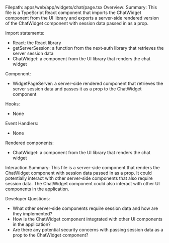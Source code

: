 Filepath: apps/web/app/widgets/chat/page.tsx
Overview: Summary:
This file is a TypeScript React component that imports the ChatWidget component from the UI library and exports a server-side rendered version of the ChatWidget component with session data passed in as a prop.

Import statements:
- React: the React library
- getServerSession: a function from the next-auth library that retrieves the server session data
- ChatWidget: a component from the UI library that renders the chat widget

Component:
- WidgetPageServer: a server-side rendered component that retrieves the server session data and passes it as a prop to the ChatWidget component

Hooks:
- None

Event Handlers:
- None

Rendered components:
- ChatWidget: a component from the UI library that renders the chat widget

Interaction Summary:
This file is a server-side component that renders the ChatWidget component with session data passed in as a prop. It could potentially interact with other server-side components that also require session data. The ChatWidget component could also interact with other UI components in the application.

Developer Questions:
- What other server-side components require session data and how are they implemented?
- How is the ChatWidget component integrated with other UI components in the application?
- Are there any potential security concerns with passing session data as a prop to the ChatWidget component?

